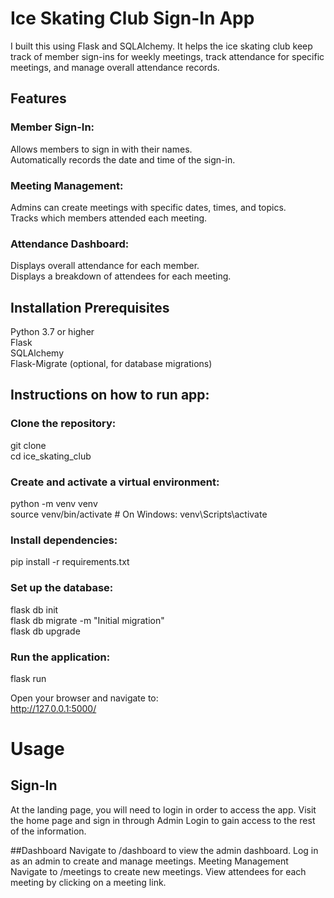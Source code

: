 # Ice Skating Club Sign-In App  
I built this using Flask and SQLAlchemy. It helps the ice skating club keep track of member sign-ins for weekly meetings, track attendance for specific meetings, and manage overall attendance records.  

## Features
### Member Sign-In:  
Allows members to sign in with their names.  
Automatically records the date and time of the sign-in.  

### Meeting Management:  
Admins can create meetings with specific dates, times, and topics.  
Tracks which members attended each meeting.  

### Attendance Dashboard:  
Displays overall attendance for each member.  
Displays a breakdown of attendees for each meeting.  


## Installation Prerequisites  
Python 3.7 or higher  
Flask  
SQLAlchemy  
Flask-Migrate (optional, for database migrations)  

## Instructions on how to run app:  

### Clone the repository:  
git clone <repository-url>  
cd ice_skating_club  

### Create and activate a virtual environment:  
python -m venv venv  
source venv/bin/activate  # On Windows: venv\Scripts\activate  


### Install dependencies:  
pip install -r requirements.txt  

### Set up the database:  
flask db init  
flask db migrate -m "Initial migration"  
flask db upgrade  

### Run the application:  
flask run  

Open your browser and navigate to:  
http://127.0.0.1:5000/  

# Usage
## Sign-In
At the landing page, you will need to login in order to access the app. Visit the home page and sign in through Admin Login to gain access to the rest of the information.

##Dashboard
Navigate to /dashboard to view the admin dashboard.
Log in as an admin to create and manage meetings.
Meeting Management
Navigate to /meetings to create new meetings.
View attendees for each meeting by clicking on a meeting link.
